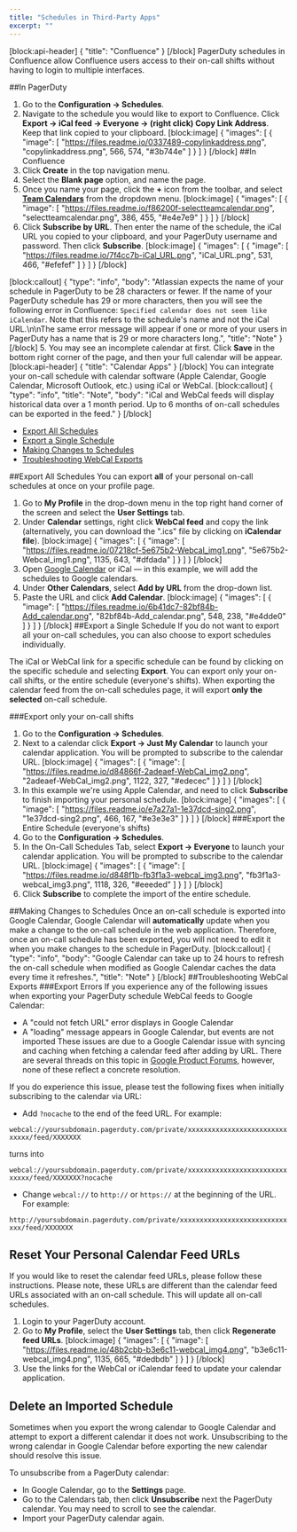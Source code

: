 ```yaml
---
title: "Schedules in Third-Party Apps"
excerpt: ""
---
```

[block:api-header]
{
  "title": "Confluence"
}
[/block]
PagerDuty schedules in Confluence allow Confluence users access to their on-call shifts without having to login to multiple interfaces.

##In PagerDuty
1. Go to the **Configuration → Schedules**.
2. Navigate to the schedule you would like to export to Confluence. Click **Export → iCal feed → Everyone → (right click) Copy Link Address**. Keep that link copied to your clipboard.
[block:image]
{
  "images": [
    {
      "image": [
        "https://files.readme.io/0337489-copylinkaddress.png",
        "copylinkaddress.png",
        566,
        574,
        "#3b744e"
      ]
    }
  ]
}
[/block]
##In Confluence
1. Click **Create** in the top navigation menu.
2. Select the **Blank page** option, and name the page.
3. Once you name your page, click the **+** icon from the toolbar, and select **[Team Calendars](https://confluence.atlassian.com/teamcalcloud/team-calendars-for-confluence-cloud-documentation-909903153.html)** from the dropdown menu.
[block:image]
{
  "images": [
    {
      "image": [
        "https://files.readme.io/f86200f-selectteamcalendar.png",
        "selectteamcalendar.png",
        386,
        455,
        "#e4e7e9"
      ]
    }
  ]
}
[/block]
4. Click **Subscribe by URL**. Then enter the name of the schedule, the iCal URL you copied to your clipboard, and your PagerDuty username and password. Then click **Subscribe**.
[block:image]
{
  "images": [
    {
      "image": [
        "https://files.readme.io/7f4cc7b-iCal_URL.png",
        "iCal_URL.png",
        531,
        466,
        "#efefef"
      ]
    }
  ]
}
[/block]

[block:callout]
{
  "type": "info",
  "body": "Atlassian expects the name of your schedule in PagerDuty to be 28 characters or fewer. If the name of your PagerDuty schedule has 29 or more characters, then you will see the following error in Confluence: `Specified calendar does not seem like iCalendar`. Note that this refers to the schedule's name and not the iCal URL.\n\nThe same error message will appear if one or more of your users in PagerDuty has a name that is 29 or more characters long.",
  "title": "Note"
}
[/block]
5. You may see an incomplete calendar at first. Click **Save** in the bottom right corner of the page, and then your full calendar will be appear.
[block:api-header]
{
  "title": "Calendar Apps"
}
[/block]
You can integrate your on-call schedule with calendar software (Apple Calendar, Google Calendar, Microsoft Outlook, etc.) using iCal or WebCal.
[block:callout]
{
  "type": "info",
  "title": "Note",
  "body": "iCal and WebCal feeds will display historical data over a 1 month period. Up to 6 months of on-call schedules can be exported in the feed."
}
[/block]
- [Export All Schedules](#section-export-all-schedules)
- [Export a Single Schedule](#section-export-a-single-schedule)
- [Making Changes to Schedules](#section-making-changes-to-schedules)
- [Troubleshooting WebCal Exports](#section-troubleshooting-webcal-exports)

##Export All Schedules
You can export **all** of your personal on-call schedules at once on your profile page.
1. Go to **My Profile** in the drop-down menu in the top right hand corner of the screen and select the **User Settings** tab.
2. Under **Calendar** settings, right click **WebCal feed** and copy the link (alternatively, you can download the ".ics" file by clicking on **iCalendar file**).
[block:image]
{
  "images": [
    {
      "image": [
        "https://files.readme.io/07218cf-5e675b2-Webcal_img1.png",
        "5e675b2-Webcal_img1.png",
        1135,
        643,
        "#dfdada"
      ]
    }
  ]
}
[/block]
3. Open [Google Calendar](https://calendar.google.com/calendar/render#main_7) or iCal — in this example, we will add the schedules to Google calendars.
4. Under **Other Calendars**, select **Add by URL** from the drop-down list.
5. Paste the URL and click **Add Calendar**.
[block:image]
{
  "images": [
    {
      "image": [
        "https://files.readme.io/6b41dc7-82bf84b-Add_calendar.png",
        "82bf84b-Add_calendar.png",
        548,
        238,
        "#e4dde0"
      ]
    }
  ]
}
[/block]
##Export a Single Schedule
If you do not want to export all your on-call schedules, you can also choose to export schedules individually.

The iCal or WebCal link for a specific schedule can be found by clicking on the specific schedule and selecting **Export**. You can export only your on-call shifts, or the entire schedule (everyone's shifts). When exporting the calendar feed from the on-call schedules page, it will export **only the selected** on-call schedule.

###Export only your on-call shifts 
1. Go to the **Configuration → Schedules**.
2. Next to a calendar click **Export  → Just My Calendar** to launch your calendar application. You will be prompted to subscribe to the calendar URL.
[block:image]
{
  "images": [
    {
      "image": [
        "https://files.readme.io/d84866f-2adeaef-WebCal_img2.png",
        "2adeaef-WebCal_img2.png",
        1122,
        327,
        "#edecec"
      ]
    }
  ]
}
[/block]
3. In this example we're using Apple Calendar, and need to click **Subscribe** to finish importing your personal schedule.
[block:image]
{
  "images": [
    {
      "image": [
        "https://files.readme.io/e7a27a1-1e37dcd-sing2.png",
        "1e37dcd-sing2.png",
        466,
        167,
        "#e3e3e3"
      ]
    }
  ]
}
[/block]
###Export the Entire Schedule (everyone's shifts)
1. Go to the **Configuration → Schedules**.
2. In the On-Call Schedules Tab, select **Export → Everyone** to launch your calendar application. You will be prompted to subscribe to the calendar URL.
[block:image]
{
  "images": [
    {
      "image": [
        "https://files.readme.io/d848f1b-fb3f1a3-webcal_img3.png",
        "fb3f1a3-webcal_img3.png",
        1118,
        326,
        "#eeeded"
      ]
    }
  ]
}
[/block]
3. Click **Subscribe** to complete the import of the entire schedule.

##Making Changes to Schedules
Once an on-call schedule is exported into Google Calendar, Google Calendar will **automatically** update when you make a change to the on-call schedule in the web application. Therefore, once an on-call schedule has been exported, you will not need to edit it when you make changes to the schedule in PagerDuty.
[block:callout]
{
  "type": "info",
  "body": "Google Calendar can take up to 24 hours to refresh the on-call schedule when modified as Google Calendar caches the data every time it refreshes.",
  "title": "Note"
}
[/block]
##Troubleshooting WebCal Exports
###Export Errors
If you experience any of the following issues when exporting your PagerDuty schedule WebCal feeds to Google Calendar:
- A "could not fetch URL" error displays in Google Calendar
- A "loading" message appears in Google Calendar, but events are not imported
These issues are due to a Google Calendar issue with syncing and caching when fetching a calendar feed after adding by URL. There are several threads on this topic in [Google Product Forums](https://productforums.google.com/forum/#!searchin/calendar/$3Fnocache/calendar/ixQnzHmWDSk/yHm7YGuBbvwJ), however, none of these reflect a concrete resolution.

If you do experience this issue, please test the following fixes when initially subscribing to the calendar via URL:
- Add `?nocache` to the end of the feed URL. For example:

`webcal://yoursubdomain.pagerduty.com/private/xxxxxxxxxxxxxxxxxxxxxxxxxxxxxx/feed/XXXXXXX`

turns into

`webcal://yoursubdomain.pagerduty.com/private/xxxxxxxxxxxxxxxxxxxxxxxxxxxxxx/feed/XXXXXXX?nocache`
- Change `webcal://` to `http://` or `https://` at the beginning of the URL. For example:

`http://yoursubdomain.pagerduty.com/private/xxxxxxxxxxxxxxxxxxxxxxxxxxxxxx/feed/XXXXXXX`

## Reset Your Personal Calendar Feed URLs
If you would like to reset the calendar feed URLs, please follow these instructions.  Please note, these URLs are different than the calendar feed URLs associated with an on-call schedule. This will update all on-call schedules.

1. Login to your PagerDuty account.
2. Go to **My Profile**, select the **User Settings** tab, then click **Regenerate feed URLs**.
[block:image]
{
  "images": [
    {
      "image": [
        "https://files.readme.io/48b2cbb-b3e6c11-webcal_img4.png",
        "b3e6c11-webcal_img4.png",
        1135,
        665,
        "#dedbdb"
      ]
    }
  ]
}
[/block]
3. Use the links for the WebCal or iCalendar feed to update your calendar application.

## Delete an Imported Schedule
Sometimes when you export the wrong calendar to Google Calendar and attempt to export a different calendar it does not work. Unsubscribing to the wrong calendar in Google Calendar before exporting the new calendar should resolve this issue.

To unsubscribe from a PagerDuty calendar:

- In Google Calendar, go to the **Settings** page.
- Go to the Calendars tab, then click **Unsubscribe** next the PagerDuty calendar. You may need to scroll to see the calendar.
- Import your PagerDuty calendar again.
